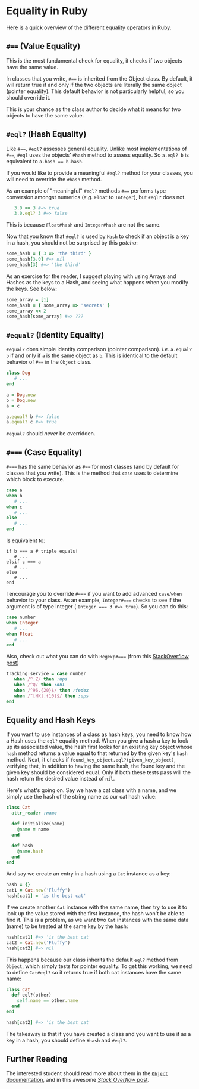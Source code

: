 # Equality in Ruby

Here is a quick overview of the different equality operators in Ruby.

## `#==` (Value Equality)

This is the most fundamental check for equality, it checks if two
objects have the same value.

In classes that you write, `#==` is inherited from the Object
class. By default, it will return true if and only if the two objects are
literally the same object (pointer equality). This default behavior is
not particularly helpful, so you should override it. 

This is your chance as the class author to decide what it means 
for two objects to have the same value.


## `#eql?` (Hash Equality)

Like `#==`, `#eql?` assesses general equality. Unlike most implementations of `#==`, 
`#eql` uses the objects' `#hash` method to assess equality. So `a.eql? b` is 
equivalent to `a.hash == b.hash`.

If you would like to provide a meaningful `#eql?` method for your classes, 
you will need to override the `#hash` method.

As an example of "meaningful" `#eql?` methods `#==` performs
type conversion amongst numerics (_e.g._ `Float` to `Integer`), 
but `#eql?` does not.

```ruby
   3.0 == 3 #=> true
   3.0.eql? 3 #=> false
```

This is because `Float#hash` and `Integer#hash` are not the same.

Now that you know that `#eql?` is used by `Hash` to check if an object
is a key in a hash, you should not be surprised by this _gotcha_:

```ruby
some_hash = { 3 => 'the third' }
some_hash[3.0] #=> nil
some_hash[3] #=> 'the third'
```

As an exercise for the reader, I suggest playing with using
Arrays and Hashes as the keys to a Hash, and seeing what happens when
you modify the keys. See below:

```ruby
some_array = [1]
some_hash = { some_array => 'secrets' }
some_array << 2
some_hash[some_array] #=> ???
```

## `#equal?` (Identity Equality)

`#equal?` does simple identity comparison (pointer comparison).
_i.e._ `a.equal? b` if and only if `a` is the same object as `b`. This
is identical to the default behavior of `#==` in the `Object` class.

```ruby
class Dog
   # ...
end

a = Dog.new
b = Dog.new
a = c

a.equal? b #=> false
a.equal? c #=> true
```

`#equal?` should _never_ be overridden.

## `#===` (Case Equality)

`#===` has the same behavior as `#==` for most classes 
(and by default for classes that you write). This is the 
method that `case` uses to determine which block to execute.

```ruby
case a
when b
   # ...
when c
   # ...
else
   # ...
end
```

Is equivalent to:

```
if b === a # triple equals!
   # ...
elsif c === a
   # ...
else
   # ...
end
```

I encourage you to override `#===` if you want to add advanced
`case`/`when` behavior to your class.  As an example, `Integer#===`
checks to see if the argument is of type Integer ( `Integer === 3 #=>
true`). So you can do this:
```ruby
case number
when Integer
   # ...
when Float
   # ...
end
```

Also, check out what you can do with `Regexp#===` (from this
[StackOverflow post][regex-case])

```ruby
tracking_service = case number
   when /^.Z/ then :ups
   when /^Q/ then :dhl
   when /^96.{20}$/ then :fedex
   when /^[HK].{10}$/ then :ups
end
```

## Equality and Hash Keys

If you want to use instances of a class as hash keys, you need to know how
a Hash uses the `eql?` equality method. When you give a hash a key to look up
its associated value, the hash first looks for an existing key object whose
`hash` method returns a value equal to that returned by the given key's
`hash` method. Next, it checks if `found_key_object.eql?(given_key_object)`,
verifying that, in addition to having the same hash, the found key and the given
key should be considered equal. Only if both these tests pass will the hash
return the desired value instead of `nil`.

Here's what's going on. Say we have a cat class with a name, and we simply
use the hash of the string name as our cat hash value:

```ruby
class Cat
  attr_reader :name

  def initialize(name)
    @name = name
  end

  def hash
    @name.hash
  end
end
```

And say we create an entry in a hash using a `Cat` instance as a key:

```ruby
hash = {}
cat1 = Cat.new('Fluffy')
hash[cat1] = 'is the best cat'
```

If we create another `Cat` instance with the same name, then try to use it to
look up the value stored with the first instance, the hash won't be able to find
it. This is a problem, as we want two `Cat` instances with the same data (name)
to be treated at the same key by the hash:

```ruby
hash[cat1] #=> 'is the best cat'
cat2 = Cat.new('Fluffy')
hash[cat2] #=> nil
```

This happens because our class inherits the default `eql?` method from `Object`,
which simply tests for pointer equality. To get this working, we need to
define `Cat#eql?` so it returns true if both cat instances have the same name:

```ruby
class Cat
  def eql?(other)
    self.name == other.name
  end
end

hash[cat2] #=> 'is the best cat'
```

The takeaway is that if you have created a class and you want to use it as a
key in a hash, you should define `#hash` and `#eql?`.

## Further Reading
The interested student should read more about them in the
[`Object` documentation][object-doc], and in this awesome
[_Stack Overflow_ post][so-equality].

[so-equality]: http://stackoverflow.com/a/7157051
[object-doc]: http://ruby-doc.org/core-2.0/Object.html
[regex-case]: http://stackoverflow.com/a/1735777

